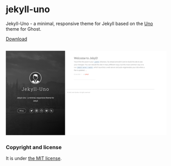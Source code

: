 # jekyll-uno

Jekyll-Uno - a minimal, responsive theme for Jekyll based on the [Uno](https://github.com/daleanthony/Uno) theme for Ghost.


[Download](https://github.com/joshgerdes/jekyll-uno/archive/master.zip)

![jekyll-uno - free Jekyll theme](/screenshot.png)
---

### Copyright and license

It is under [the MIT license](/LICENSE).